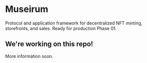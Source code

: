 # Museirum
Protocol and application framework for decentralized NFT minting, storefronts, and sales. Ready for production Phase 01.

## We're working on this repo!

More information soon. 
